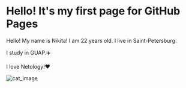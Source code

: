 # Hello! It's my first page for GitHub Pages

Hello! My name is Nikita! I am 22 years old. I live in Saint-Petersburg.

I study in GUAP.✈️

I love Netology!❤️

![cat_image](image.png)